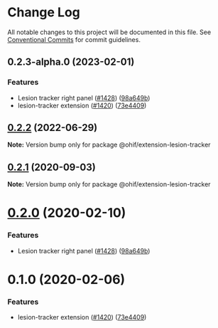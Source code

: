 # Change Log

All notable changes to this project will be documented in this file.
See [Conventional Commits](https://conventionalcommits.org) for commit guidelines.

## 0.2.3-alpha.0 (2023-02-01)


### Features

* Lesion tracker right panel ([#1428](https://github.com/OHIF/Viewers/issues/1428)) ([98a649b](https://github.com/OHIF/Viewers/commit/98a649b455ffc712938fc5035cdef40695e58440))
* lesion-tracker extension ([#1420](https://github.com/OHIF/Viewers/issues/1420)) ([73e4409](https://github.com/OHIF/Viewers/commit/73e440968ce4699d081a9c9f2d21dd68095b3056))






## [0.2.2](https://github.com/OHIF/Viewers/compare/@ohif/extension-lesion-tracker@0.2.1...@ohif/extension-lesion-tracker@0.2.2) (2022-06-29)

**Note:** Version bump only for package @ohif/extension-lesion-tracker





## [0.2.1](https://github.com/OHIF/Viewers/compare/@ohif/extension-lesion-tracker@0.2.0...@ohif/extension-lesion-tracker@0.2.1) (2020-09-03)

**Note:** Version bump only for package @ohif/extension-lesion-tracker





# [0.2.0](https://github.com/OHIF/Viewers/compare/@ohif/extension-lesion-tracker@0.1.0...@ohif/extension-lesion-tracker@0.2.0) (2020-02-10)


### Features

* Lesion tracker right panel ([#1428](https://github.com/OHIF/Viewers/issues/1428)) ([98a649b](https://github.com/OHIF/Viewers/commit/98a649b455ffc712938fc5035cdef40695e58440))





# 0.1.0 (2020-02-06)


### Features

* lesion-tracker extension ([#1420](https://github.com/OHIF/Viewers/issues/1420)) ([73e4409](https://github.com/OHIF/Viewers/commit/73e440968ce4699d081a9c9f2d21dd68095b3056))
